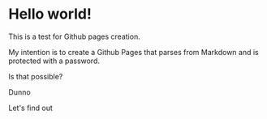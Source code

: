# Hello world!

This is a test for Github pages creation.

My intention is to create a Github Pages that parses from Markdown and is protected with a password.

Is that possible?

Dunno

Let's find out
